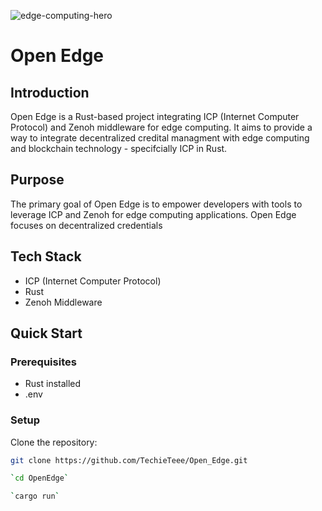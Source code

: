 ![edge-computing-hero](https://github.com/TechieTeee/Open_Edge/assets/100870737/bcb54afa-d7fd-4c89-a2af-92b771691539)

# Open Edge

## Introduction

Open Edge is a Rust-based project integrating ICP (Internet Computer Protocol) and Zenoh middleware for edge computing. It aims to provide a way to integrate decentralized credital managment with edge computing and blockchain technology - specifcially ICP in Rust.

## Purpose

The primary goal of Open Edge is to empower developers with tools to leverage ICP and Zenoh for edge computing applications. Open Edge focuses on decentralized credentials
## Tech Stack


- ICP (Internet Computer Protocol)
- Rust
- Zenoh Middleware


## Quick Start

### Prerequisites

- Rust installed
- .env

### Setup

Clone the repository:

```bash
git clone https://github.com/TechieTeee/Open_Edge.git

`cd OpenEdge`

`cargo run`

